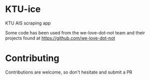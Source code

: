 # KTU-ice
KTU AIS scraping app

Some code has been used from the we-love-dot-not team and their projects found at https://github.com/we-love-dot-not

# Contributing
Contributions are welcome, so don't hesitate and submit a PR
